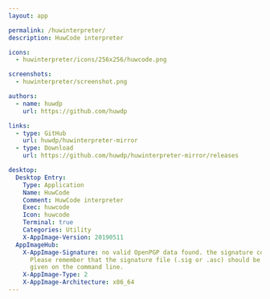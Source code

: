 ```yaml
---
layout: app

permalink: /huwinterpreter/
description: HuwCode interpreter

icons:
  - huwinterpreter/icons/256x256/huwcode.png

screenshots:
  - huwinterpreter/screenshot.png

authors:
  - name: huwdp
    url: https://github.com/huwdp

links:
  - type: GitHub
    url: huwdp/huwinterpreter-mirror
  - type: Download
    url: https://github.com/huwdp/huwinterpreter-mirror/releases

desktop:
  Desktop Entry:
    Type: Application
    Name: HuwCode
    Comment: HuwCode interpreter
    Exec: huwcode
    Icon: huwcode
    Terminal: true
    Categories: Utility
    X-AppImage-Version: 20190511
  AppImageHub:
    X-AppImage-Signature: no valid OpenPGP data found. the signature could not be verified.
      Please remember that the signature file (.sig or .asc) should be the first file
      given on the command line.
    X-AppImage-Type: 2
    X-AppImage-Architecture: x86_64
---
```

